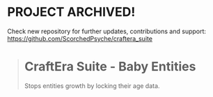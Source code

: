 # PROJECT ARCHIVED!

Check new repository for further updates, contributions and support: 
https://github.com/ScorchedPsyche/craftera_suite

> #  CraftEra Suite - Baby Entities
> Stops entities growth by locking their age data.
